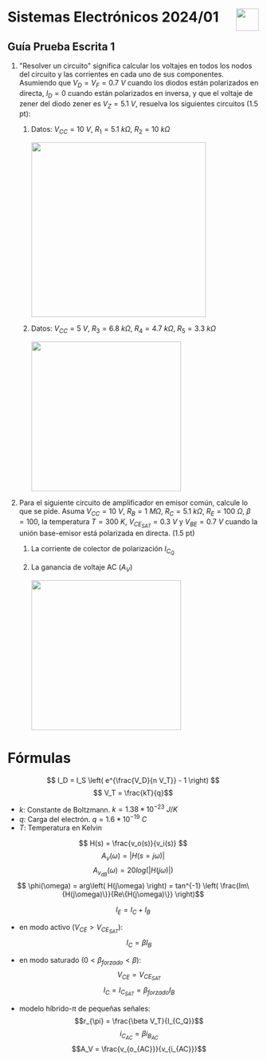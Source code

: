# <img src="https://julianodb.github.io/SISTEMAS_ELECTRONICOS_PARA_INGENIERIA_BIOMEDICA/img/logo_fing.png?raw=true" align="right" height="45"> Sistemas Electrónicos 2024/01
## Guía Prueba Escrita 1

1. "Resolver un circuito" significa calcular los voltajes en todos los nodos del circuito y las corrientes en cada uno de sus componentes. Asumiendo que $V_D = V_F = 0.7\ V$ cuando los diodos están polarizados en directa, $I_D=0$ cuando están polarizados en inversa, y que el voltaje de zener del diodo zener es $V_Z=5.1\ V$, resuelva los siguientes circuitos (1.5 pt):
   
   1. Datos: $V_{CC}=10\ V$, $R_1=5.1\ k\Omega$, $R_2=10\ k\Omega$

      <img src="https://julianodb.github.io/electronic_circuits_diagrams/battery_diode_zener_2R.png" width="350">
   
   1. Datos: $V_{CC}=5\ V$, $R_3=6.8\ k\Omega$, $R_4=4.7\ k\Omega$, $R_5=3.3\ k\Omega$

      <img src="https://julianodb.github.io/electronic_circuits_diagrams/battery_diode_zener_3R.png" width="300">

2. Para el siguiente circuito de amplificador en emisor común, calcule lo que se pide. Asuma $V_{CC} = 10\ V$, $R_B= 1\ M\Omega$, $R_C= 5.1\ k\Omega$, $R_E= 100\ \Omega$, $\beta = 100$, la temperatura $T=300\ K$, $V_{CE_{SAT}} = 0.3\ V$ y $V_{BE} =0.7\ V$ cuando la unión base-emisor está polarizada en directa. (1.5 pt)
   1. La corriente de colector de polarización $I_{C_Q}$
   2. La ganancia de voltaje AC ($A_V$)

      <img src="https://julianodb.github.io/electronic_circuits_diagrams/common_emitter_base_polarized_no_ce.png" width="300"> 

# Fórmulas

$$ I_D = I_S \left( e^{\frac{V_D}{n V_T}} - 1 \right) $$
$$ V_T = \frac{kT}{q}$$

- $k$: Constante de Boltzmann. $k=1.38 * 10^{-23}\ J/K$
- $q$: Carga del electrón. $q=1.6*10^{-19}\ C$
- $T$: Temperatura en Kelvin

$$ H(s) = \frac{v_o(s)}{v_i(s)} $$
$$ A_v(\omega) = | H(s=j\omega) |$$
$$ A_{v_{dB}}(\omega) = 20 log\left(| H(j\omega) |\right)$$
$$ \phi(\omega) = arg\left( H(j\omega) \right) = tan^{-1} \left( \frac{Im\{H(j\omega)\}}{Re\{H(j\omega)\}} \right)$$

$$I_E = I_C + I_B$$
- en modo activo ($V_{CE} > V_{CE_{SAT}}$):
$$I_C = \beta I_B $$
- en modo saturado ($0 < \beta_{forzado} < \beta$):
$$V_{CE} = V_{CE_{SAT}}$$
$$I_C = I_{C_{SAT}} = \beta_{forzado} I_B $$

- modelo híbrido-$\pi$ de pequeñas señales:
$$r_{\pi} = \frac{\beta V_T}{I_{C_Q}}$$
$$i_{C_{AC}} = \beta i_{B_{AC}} $$
$$A_V = \frac{v_{o_{AC}}}{v_{i_{AC}}}$$
